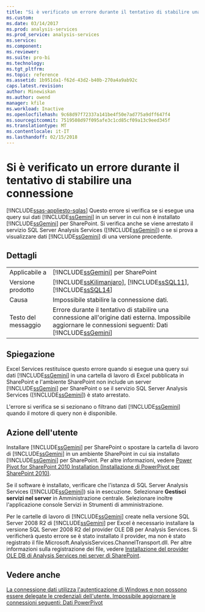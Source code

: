```yaml
---
title: "Si è verificato un errore durante il tentativo di stabilire una connessione | Documenti Microsoft"
ms.custom: 
ms.date: 03/14/2017
ms.prod: analysis-services
ms.prod_service: analysis-services
ms.service: 
ms.component: 
ms.reviewer: 
ms.suite: pro-bi
ms.technology: 
ms.tgt_pltfrm: 
ms.topic: reference
ms.assetid: 1b951da1-f62d-43d2-b40b-270a4a9ab92c
caps.latest.revision: 
author: Minewiskan
ms.author: owend
manager: kfile
ms.workload: Inactive
ms.openlocfilehash: 9c68d97f72337a141be4f50e7ad775a9dff647f4
ms.sourcegitcommit: 7519508d97f095afe3c1cd85cf09a13c9eed345f
ms.translationtype: MT
ms.contentlocale: it-IT
ms.lasthandoff: 02/15/2018
---
```

# <a name="an-error-occurred-during-an-attempt-to-establish-a-connection"></a>Si è verificato un errore durante il tentativo di stabilire una connessione
[!INCLUDE[ssas-appliesto-sqlas](../../includes/ssas-appliesto-sqlas.md)]
Questo errore si verifica se si esegue una query sui dati [!INCLUDE[ssGemini](../../includes/ssgemini-md.md)] in un server in cui non è installato [!INCLUDE[ssGemini](../../includes/ssgemini-md.md)] per SharePoint. Si verifica anche se viene arrestato il servizio SQL Server Analysis Services ([!INCLUDE[ssGemini](../../includes/ssgemini-md.md)]) o se si prova a visualizzare dati [!INCLUDE[ssGemini](../../includes/ssgemini-md.md)] di una versione precedente.  
  
## <a name="details"></a>Dettagli  
  
|||  
|-|-|  
|Applicabile a|[!INCLUDE[ssGemini](../../includes/ssgemini-md.md)] per SharePoint|  
|Versione prodotto|[!INCLUDE[ssKilimanjaro](../../includes/sskilimanjaro-md.md)], [!INCLUDE[ssSQL11](../../includes/sssql11-md.md)], [!INCLUDE[ssSQL14](../../includes/sssql14-md.md)]|  
|Causa|Impossibile stabilire la connessione dati.|  
|Testo del messaggio|Errore durante il tentativo di stabilire una connessione all'origine dati esterna. Impossibile aggiornare le connessioni seguenti: Dati [!INCLUDE[ssGemini](../../includes/ssgemini-md.md)]|  
  
## <a name="explanation"></a>Spiegazione  
 Excel Services restituisce questo errore quando si esegue una query sui dati [!INCLUDE[ssGemini](../../includes/ssgemini-md.md)] in una cartella di lavoro di Excel pubblicata in SharePoint e l'ambiente SharePoint non include un server [!INCLUDE[ssGemini](../../includes/ssgemini-md.md)] per SharePoint o se il servizio SQL Server Analysis Services ([!INCLUDE[ssGemini](../../includes/ssgemini-md.md)]) è stato arrestato.  
  
 L'errore si verifica se si sezionano o filtrano dati [!INCLUDE[ssGemini](../../includes/ssgemini-md.md)] quando il motore di query non è disponibile.  
  
## <a name="user-action"></a>Azione dell'utente  
 Installare [!INCLUDE[ssGemini](../../includes/ssgemini-md.md)] per SharePoint o spostare la cartella di lavoro di [!INCLUDE[ssGemini](../../includes/ssgemini-md.md)] in un ambiente SharePoint in cui sia installato [!INCLUDE[ssGemini](../../includes/ssgemini-md.md)] per SharePoint. Per altre informazioni, vedere [Power Pivot for SharePoint 2010 Installation (Installazione di PowerPivot per SharePoint 2010)](http://msdn.microsoft.com/en-us/8d47dde7-c941-4280-a934-e2fe3f9a938f).  
  
 Se il software è installato, verificare che l'istanza di SQL Server Analysis Services ([!INCLUDE[ssGemini](../../includes/ssgemini-md.md)]) sia in esecuzione. Selezionare **Gestisci servizi nel server** in Amministrazione centrale. Selezionare inoltre l'applicazione console Servizi in Strumenti di amministrazione.  
  
 Per le cartelle di lavoro di [!INCLUDE[ssGemini](../../includes/ssgemini-md.md)] create nella versione SQL Server 2008 R2 di [!INCLUDE[ssGemini](../../includes/ssgemini-md.md)] per Excel è necessario installare la versione SQL Server 2008 R2 del provider OLE DB per Analysis Services. Si verificherà questo errore se è stato installato il provider, ma non è stato registrato il file Microsoft.AnalysisServices.ChannelTransport.dll. Per altre informazioni sulla registrazione dei file, vedere [Installazione del provider OLE DB di Analysis Services nei server di SharePoint](http://msdn.microsoft.com/en-us/2c62daf9-1f2d-4508-a497-af62360ee859).  
  
## <a name="see-also"></a>Vedere anche  
 [La connessione dati utilizza l'autenticazione di Windows e non possono essere delegate le credenziali dell'utente. Impossibile aggiornare le connessioni seguenti: Dati PowerPivot](../../analysis-services/power-pivot-sharepoint/the-data-connection-user-could-not-be-delegated.md)  
  
  
